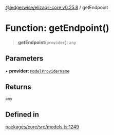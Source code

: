 [@ledgerwise/elizaos-core v0.25.8](../index.md) / getEndpoint

# Function: getEndpoint()

> **getEndpoint**(`provider`): `any`

## Parameters

• **provider**: [`ModelProviderName`](../enumerations/ModelProviderName.md)

## Returns

`any`

## Defined in

[packages/core/src/models.ts:1249](https://github.com/elizaOS/eliza/blob/main/packages/core/src/models.ts#L1249)

